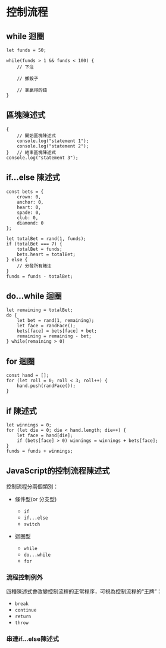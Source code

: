 # 控制流程

## while 迴圈

```
let funds = 50;

while(funds > 1 && funds < 100) {
	// 下注

	// 擲骰子

	// 拿贏得的錢
}
```

## 區塊陳述式

```
{
    // 開始區塊陳述式
    console.log("statement 1");
    console.log("statement 2");
}   // 結束區塊陳述式
console.log("statement 3");
```

## if...else 陳述式

```
const bets = {
    crown: 0,
    anchor: 0,
    heart: 0,
    spade: 0,
    club: 0,
    diamond: 0
};

let totalBet = rand(1, funds);
if (totalBet === 7) {
	totalBet = funds;
	bets.heart = totalBet;
} else {
    // 分發所有賭注
}
funds = funds - totalBet;
```

## do...while 迴圈

```
let remaining = totalBet;
do {
	let bet = rand(1, remaining);
	let face = randFace();
	bets[face] = bets[face] + bet;
	remaining = remaining - bet;
} while(remaining > 0)
```

## for 迴圈

```
const hand = [];
for (let roll = 0; roll < 3; roll++) {
	hand.push(randFace());
}
```

## if 陳述式

```
let winnings = 0;
for (let die = 0; die < hand.length; die++) {
	let face = hand[die];
	if (bets[face] > 0) winnings = winnings + bets[face];
}
funds = funds + winnings;
```

## JavaScript的控制流程陳述式

控制流程分兩個類別：

- 條件型(or 分支型)

    - `if`
    - `if...else`
    - `switch`

- 迴圈型

    - `while`
    - `do...while`
    - `for`

###  流程控制例外

四種陳述式會改變控制流程的正常程序，可視為控制流程的“王牌”：

- `break`
- `continue`
- `return`
- `throw`

### 串連if...else陳述式
